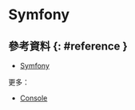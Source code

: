 # Symfony

## 參考資料 {: #reference }

  - [Symfony](https://symfony.com/)

更多：

  - [Console](symfony-console.md)
